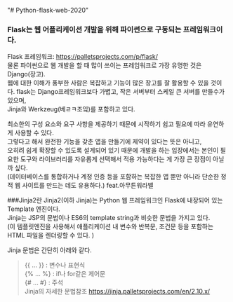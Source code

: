 "# Python-flask-web-2020" 


### Flask는 웹 어플리케이션 개발을 위해 파이썬으로 구동되는 프레임워크이다.  
Flask 프레임워크: https://palletsprojects.com/p/flask/  
 물론 파이썬으로 웹 개발을 할 때 많이 쓰이는 프레임워크로 가장 유명한 것은 Django(장고).  
 웹에 대한 이해가 풍부한 사람은 복잡하고 기능이 많은 장고를 잘 활용할 수 있을 것이다.
flask는 Django프레임워크보다 가볍고, 작은 서버부터 스케일 큰 서버를 만들수가 있으며,   
Jinja와 Werkzeug(베ㄹㅋ조잌)를 포함하고 있다.  

최소한의 구성 요소와 요구 사항을 제공하기 때문에 시작하기 쉽고 필요에 따라 유연하게 사용할 수 있다.   
그렇다고 해서 완전한 기능을 갖춘 앱을 만들기에 제약이 있다는 뜻은 아니고,  
오히려 쉽게 확장할 수 있도록 설계되어 있기 때문에 개발을 하는 입장에서는 본인이 필요한 도구와 라이브러리를 자유롭게 선택해서 적용 가능하다는 게 가장 큰 장점이 아닐까 싶다.   
(데이터베이스를 통합하거나 계정 인증 등을 포함하는 복잡한 앱 뿐만 아니라 단순한 정적 웹 사이트를 만드는 데도 유용하다.)   feat.아무튼워라밸


###Jinja2란
Jinja2(이하 Jinja)는 Python 웹 프레임워크인 Flask에 내장되어 있는 Template 엔진이다.   
Jinja는 JSP의 문법이나 ES6의 template string과 비슷한 문법을 가지고 있다.  
(이 템플릿엔진을 사용해서 애플리케이션 내 변수와 반복문, 조건문 등을 포함하는 HTML 파일을 렌더링할 수 있다. )  

Jinja 문법은 간단히 아래와 같다.  
> {{ ... }} : 변수나 표현식  
> {% ... %} : if나 for같은 제어문  
> {# ... #} : 주석  
Jinja의 자세한 문법참조 https://jinja.palletsprojects.com/en/2.10.x/   
